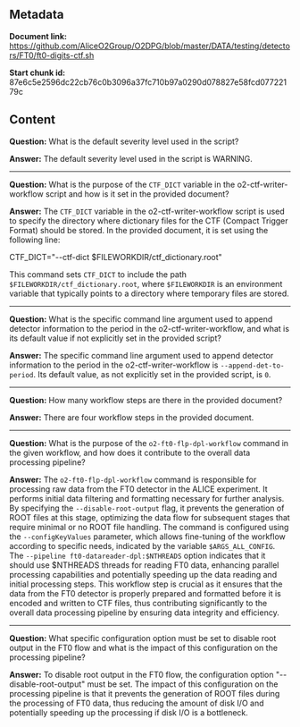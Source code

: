 ## Metadata

**Document link:** https://github.com/AliceO2Group/O2DPG/blob/master/DATA/testing/detectors/FT0/ft0-digits-ctf.sh

**Start chunk id:** 87e6c5e2596dc22cb76c0b3096a37fc710b97a0290d078827e58fcd07722179c

## Content

**Question:** What is the default severity level used in the script?

**Answer:** The default severity level used in the script is WARNING.

---

**Question:** What is the purpose of the `CTF_DICT` variable in the o2-ctf-writer-workflow script and how is it set in the provided document?

**Answer:** The `CTF_DICT` variable in the o2-ctf-writer-workflow script is used to specify the directory where dictionary files for the CTF (Compact Trigger Format) should be stored. In the provided document, it is set using the following line:

CTF_DICT="--ctf-dict $FILEWORKDIR/ctf_dictionary.root"

This command sets `CTF_DICT` to include the path `$FILEWORKDIR/ctf_dictionary.root`, where `$FILEWORKDIR` is an environment variable that typically points to a directory where temporary files are stored.

---

**Question:** What is the specific command line argument used to append detector information to the period in the o2-ctf-writer-workflow, and what is its default value if not explicitly set in the provided script?

**Answer:** The specific command line argument used to append detector information to the period in the o2-ctf-writer-workflow is `--append-det-to-period`. Its default value, as not explicitly set in the provided script, is `0`.

---

**Question:** How many workflow steps are there in the provided document?

**Answer:** There are four workflow steps in the provided document.

---

**Question:** What is the purpose of the `o2-ft0-flp-dpl-workflow` command in the given workflow, and how does it contribute to the overall data processing pipeline?

**Answer:** The `o2-ft0-flp-dpl-workflow` command is responsible for processing raw data from the FT0 detector in the ALICE experiment. It performs initial data filtering and formatting necessary for further analysis. By specifying the `--disable-root-output` flag, it prevents the generation of ROOT files at this stage, optimizing the data flow for subsequent stages that require minimal or no ROOT file handling. The command is configured using the `--configKeyValues` parameter, which allows fine-tuning of the workflow according to specific needs, indicated by the variable `$ARGS_ALL_CONFIG`. The `--pipeline ft0-datareader-dpl:$NTHREADS` option indicates that it should use $NTHREADS threads for reading FT0 data, enhancing parallel processing capabilities and potentially speeding up the data reading and initial processing steps. This workflow step is crucial as it ensures that the data from the FT0 detector is properly prepared and formatted before it is encoded and written to CTF files, thus contributing significantly to the overall data processing pipeline by ensuring data integrity and efficiency.

---

**Question:** What specific configuration option must be set to disable root output in the FT0 flow and what is the impact of this configuration on the processing pipeline?

**Answer:** To disable root output in the FT0 flow, the configuration option "--disable-root-output" must be set. The impact of this configuration on the processing pipeline is that it prevents the generation of ROOT files during the processing of FT0 data, thus reducing the amount of disk I/O and potentially speeding up the processing if disk I/O is a bottleneck.